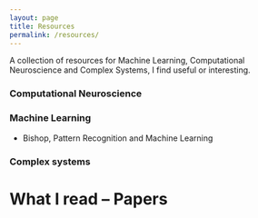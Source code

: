 ```yaml
---
layout: page
title: Resources
permalink: /resources/
---
```


A collection of resources for Machine Learning, Computational Neuroscience and Complex Systems, I find useful or interesting.

### Computational Neuroscience


### Machine Learning
- Bishop, Pattern Recognition and Machine Learning 


### Complex systems



# What I read – Papers

